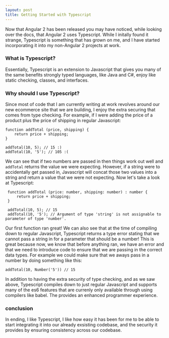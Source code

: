 ```yaml
---
layout: post
title: Getting Started with Typescript
---
```


Now that Angular 2 has been released you may have noticed, while looking over the docs, that Angular 2 uses Typescript. While I initally found it strange, Typescript is something that has grown on me, and I have started incorporating it into my non-Angular 2 projects at work. 

### What is Typescript? 

Essentially, Typescript is an extension to Javascript that gives you many of the same benefits strongly typed languages, like Java and C#, enjoy like static checking, classes, and interfaces. 

### Why should I use Typescript?

Since most of code that I am currently writing at work revolves around our new ecommerce site that we are building, I enjoy the extra securing that comes from type checking. For example, if I were adding the price of a product plus the price of shipping in regular Javascript:

    function addTotal (price, shipping) {
        return price + shipping;  
    } 
    
    addTotal(10, 5); // 15 :) 
    addTotal(10, '5'); // 105 :(
    
We can see that if two numbers are passed in then things work out well and `addTotal` returns the value we were expecting. However, if a string were to accidentally get passed in, Javascript will concat those two values into a string and return a value that we were not expecting. Now let's take a look at Typescript:

     function addTotal (price: number, shipping: number) : number {
         return price + shipping;
     }

     addTotal(10, 5); // 15
     addTotal(10, '5'); // Argument of type 'string' is not assignable to parameter of type 'number'.

Our first function ran great! We can also see that at the time of compiling down to regular Javascript, Typescript returns a type error stating that we cannot pass a string in for a parameter that should be a number! This is great because now, we know that before anything ran, we have an error and that we need to introduce code to ensure that we are passing in the correct data types. For example we could make sure that we aways pass in a number by doing something like this: 

    addTotal(10, Number('5')) // 15 

In addition to having the extra security of type checking, and as we saw above, Typescript compiles down to just regular Javascript and supports many of the es6 features that are currenly only available through using compilers like babel. The provides an enhanced programmer experience. 

### conclusion

In ending, I like Typescript, I like how easy it has been for me to be able to start integrating it into our already exsisting codebase, and the security it provides by ensuring consistency across our codebase. 
